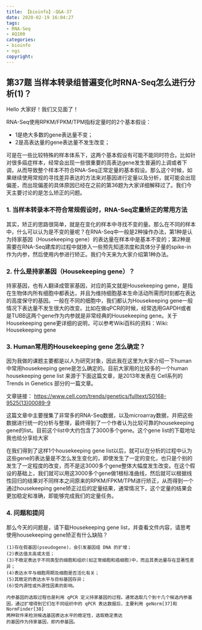 ```yaml
---
title: 【bioinfo】-Q&A-37
date: 2020-02-19 16:04:27
tags:
- RNA-Seq
- AQ100
categories:
- bioinfo
- ngs
copyright:
---
```


## 第37题 当样本转录组普遍变化时RNA-Seq怎么进行分析(1)？
Hello 大家好！我们又见面了！

RNA-Seq使用RPKM/FPKM/TPM指标定量时的2个基本假设：

* 1是绝大多数的gene表达量不变；
* 2是高表达量的gene表达量不发生改变；

可是在一些比较特殊的样本体系下，这两个基本假设有可能不能同时符合。比如针对很多癌症样本，经常会出现一些很重要的高表达gene发生普遍的上调或者下调，从而导致整个样本不符合RNA-Seq正常定量的基本假设。那么这个时候，如果继续使用常规的寻找差异表达的方法来对基因进行定量以及分析，就可能会出现偏差，而出现偏差的具体原因已经在之前的第36题为大家详细解释过了。我们今天主要讨论的是怎么矫正的问题。

### 1. 当样本转录本不符合常规假设时，RNA-Seq定量矫正的常用方法

其实，矫正的思路很简单，就是在变化的样本中寻找不变的量。那么在不同的样本中，什么可以认为是不变的量呢？在RNA-Seq中一般是2种操作办法，第1种是认为持家基因（Housekeeping gene）的表达量在样本中是基本不变的；第2种是需要在RNA-Seq建库的过程中就掺入一些预先知道浓度和具体分子量的spike-in作为内参，然后使用内参进行矫正。我们今天来为大家介绍第1种办法。

### 2. 什么是持家基因（Housekeeping gene）？
持家基因，也有人翻译成管家基因，对应的英文就是Housekeeping gene，是指在生物体内所有细胞中都表达，并且为维持细胞基本生命活动所需而时刻都在表达的高度保守的基因。一般在不同的细胞中，我们都认为Housekeeping gene一般情况下表达量不发生很大的改变。比如在做qPCR的时候，经常选用GAPDH或者是TUBB这两个gene作为内参就是非常经典的Housekeeping gene。关于Housekeeping gene更详细的说明，可以参考Wiki百科的资料：Wiki: Housekeeping gene

### 3. Human常用的Housekeeping gene 怎么确定？
因为我做的课题主要都是以人为研究对象，因此我在这里为大家介绍一下human中常用housekeeping gene是怎么确定的。目前大家用的比较多的一个human housekeeping gene list 来源于下面这篇文章，是2013年发表在 Cell系列的 Trends in Genetics 部分的一篇文章。

文章链接：
https://www.cell.com/trends/genetics/fulltext/S0168-9525(13)00089-9


这篇文章中主要搜集了非常多的RNA-Seq数据，以及microarray数据，并把这些数据进行统一的分析与整理，最终得到了一个作者认为比较可靠的housekeeping gene的list。目前这个list中大约包含了3000多个gene。这个gene list的下载地址我也给分享给大家

在我们得到了这样1个housekeeping gene list以后，就可以在分析的过程中认为这些gene的表达量是不怎么发生变化的，即使发生了一定的变化，也只是个别的发生了一定程度的改变，而不是这3000多个gene整体大幅度发生改变。在这个假设的基础上，我们就可以用这3000多个gene做1根标准曲线，然后就可以根据线性回归的结果对不同样本之间原来的RPKM/FPKM/TPM进行矫正，从而得到一个通过housekeeping gene矫正过后的定量结果，通常情况下，这个定量的结果会更加稳定和准确，即能够完成我们的定量任务。

### 4. 问题和提问
那么今天的问题是，请下载Housekeeping gene list，并查看文件内容，请思考使用housekeeping gene矫正有什么缺陷？
```
(1)存在假基因(pseudogene)，会引发基因组 DNA 的扩增；
(2)表达值太高或太低；
(3)不稳定表达于不同类型的细胞和组织(如正常细胞和癌细胞)中，而且其表达量存在显著性差异；
(4)表达水平与细胞周期及细胞是否活化有关；
(5)其稳定的表达水平与目标基因存异；
(6)受内源性或外源性因素的影响。

内参基因的选取过程也是利用 qPCR 定义持家基因的过程。通常选取几个到十几个候选内参基因，通过扩增得到它们在不同组织中的 qPCR 表达数据后，主要利用 geNorm[37]和 NormFinder[38]
两种软件来检测候选基因表达水平的稳定性，选取稳定表达
的基因作为持家基因，即内参基因。
```

